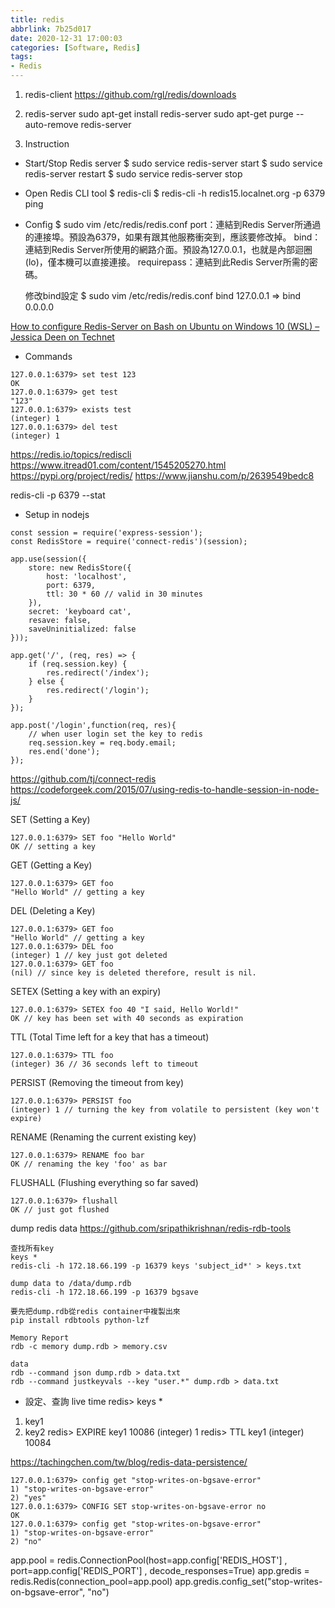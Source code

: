 ```yaml
---
title: redis
abbrlink: 7b25d017
date: 2020-12-31 17:00:03
categories: [Software, Redis]
tags:
- Redis
---
```

1. redis-client
https://github.com/rgl/redis/downloads

2. redis-server
sudo apt-get install redis-server
sudo apt-get purge --auto-remove redis-server

3. Instruction
* Start/Stop Redis server
  $ sudo service redis-server start
  $ sudo service redis-server restart
  $ sudo service redis-server stop

* Open Redis CLI tool
  $ redis-cli
  $ redis-cli -h redis15.localnet.org -p 6379 ping

* Config
  $ sudo vim /etc/redis/redis.conf
  port：連結到Redis Server所通過的連接埠。預設為6379，如果有跟其他服務衝突到，應該要修改掉。
  bind：連結到Redis Server所使用的網路介面。預設為127.0.0.1，也就是內部迴圈(lo)，僅本機可以直接連接。
  requirepass：連結到此Redis Server所需的密碼。

  修改bind設定
  $ sudo vim /etc/redis/redis.conf
  bind 127.0.0.1 => bind 0.0.0.0

[How to configure Redis-Server on Bash on Ubuntu on Windows 10 (WSL) – Jessica Deen on Technet](https://blogs.technet.microsoft.com/jessicadeen/uncategorized/how-to-configure-redis-server-on-bash-on-ubuntu-on-windows-10-wsl/)

* Commands
```
127.0.0.1:6379> set test 123
OK
127.0.0.1:6379> get test
"123"
127.0.0.1:6379> exists test
(integer) 1
127.0.0.1:6379> del test
(integer) 1
```

https://redis.io/topics/rediscli
https://www.itread01.com/content/1545205270.html
https://pypi.org/project/redis/
https://www.jianshu.com/p/2639549bedc8

redis-cli -p 6379 --stat

* Setup in nodejs
```node
const session = require('express-session');
const RedisStore = require('connect-redis')(session);

app.use(session({
    store: new RedisStore({
        host: 'localhost',
        port: 6379,
        ttl: 30 * 60 // valid in 30 minutes
    }),
    secret: 'keyboard cat',
    resave: false,
    saveUninitialized: false
}));

app.get('/', (req, res) => {
    if (req.session.key) {
        res.redirect('/index');
    } else {
        res.redirect('/login');
    }
});

app.post('/login',function(req, res){
    // when user login set the key to redis
    req.session.key = req.body.email;
    res.end('done');
});
```

https://github.com/tj/connect-redis
https://codeforgeek.com/2015/07/using-redis-to-handle-session-in-node-js/

SET (Setting a Key)
```
127.0.0.1:6379> SET foo "Hello World"
OK // setting a key
```

GET (Getting a Key)
```
127.0.0.1:6379> GET foo
"Hello World" // getting a key
```

DEL (Deleting a Key)
```
127.0.0.1:6379> GET foo 
"Hello World" // getting a key
127.0.0.1:6379> DEL foo
(integer) 1 // key just got deleted
127.0.0.1:6379> GET foo
(nil) // since key is deleted therefore, result is nil.
```

SETEX (Setting a key with an expiry)
```
127.0.0.1:6379> SETEX foo 40 "I said, Hello World!"
OK // key has been set with 40 seconds as expiration
```

TTL (Total Time left for a key that has a timeout)
```
127.0.0.1:6379> TTL foo
(integer) 36 // 36 seconds left to timeout
```

PERSIST (Removing the timeout from key)
```
127.0.0.1:6379> PERSIST foo
(integer) 1 // turning the key from volatile to persistent (key won't expire)
```

RENAME (Renaming the current existing key)
```
127.0.0.1:6379> RENAME foo bar
OK // renaming the key 'foo' as bar
```

FLUSHALL (Flushing everything so far saved)
```
127.0.0.1:6379> flushall
OK // just got flushed
```

dump redis data
https://github.com/sripathikrishnan/redis-rdb-tools
```
查找所有key
keys *
redis-cli -h 172.18.66.199 -p 16379 keys 'subject_id*' > keys.txt

dump data to /data/dump.rdb
redis-cli -h 172.18.66.199 -p 16379 bgsave

要先把dump.rdb從redis container中複製出來
pip install rdbtools python-lzf

Memory Report
rdb -c memory dump.rdb > memory.csv

data
rdb --command json dump.rdb > data.txt
rdb --command justkeyvals --key "user.*" dump.rdb > data.txt
```
* 設定、查詢 live time
redis> keys *
1) key1
2) key2
redis> EXPIRE key1 10086
(integer) 1
redis> TTL key1
(integer) 10084

https://tachingchen.com/tw/blog/redis-data-persistence/

```
127.0.0.1:6379> config get "stop-writes-on-bgsave-error"
1) "stop-writes-on-bgsave-error"
2) "yes"
127.0.0.1:6379> CONFIG SET stop-writes-on-bgsave-error no
OK
127.0.0.1:6379> config get "stop-writes-on-bgsave-error"
1) "stop-writes-on-bgsave-error"
2) "no"
```

app.pool = redis.ConnectionPool(host=app.config['REDIS_HOST'] , port=app.config['REDIS_PORT'] , decode_responses=True)
app.gredis = redis.Redis(connection_pool=app.pool)
app.gredis.config_set("stop-writes-on-bgsave-error", "no")